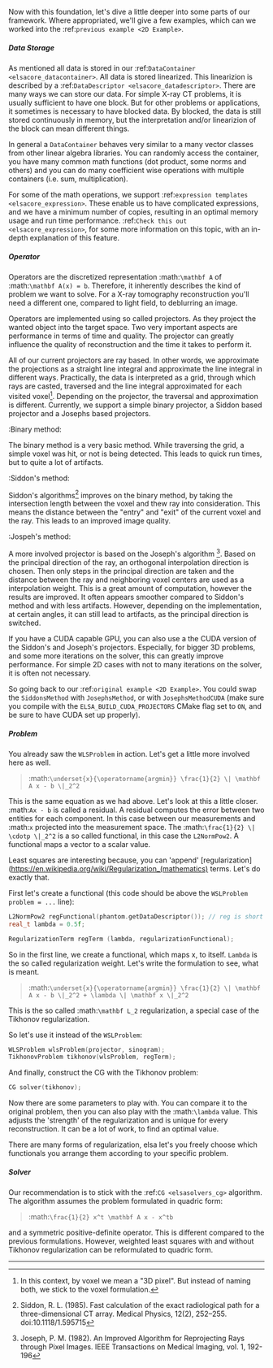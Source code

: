 Now with this foundation, let's dive a little deeper into some parts of our framework. Where appropriated, we'll give a few examples, which can we worked into the :ref:`previous example <2D Example>`.

##### Data Storage

As mentioned all data is stored in our :ref:`DataContainer <elsacore_datacontainer>`. All data is stored linearized. This linearizion is described by a :ref:`DataDescriptor <elsacore_datadescriptor>`. There are many ways we can store our data. For simple X-ray CT problems, it is usually sufficient to have one block. But for other problems or applications, it sometimes is necessary to have blocked data. By blocked, the data is still stored continuously in memory, but the interpretation and/or linearizion of the block can mean different things.

In general a `DataContainer` behaves very similar to a many vector classes from other linear algebra libraries. You can randomly access the container, you have many common math functions (dot product, some norms and others) and you can do many coefficient wise operations with multiple containers (i.e. sum, multiplication).

For some of the math operations, we support :ref:`expression templates <elsacore_expression>`. These enable us to have complicated expressions, and we have a minimum number of copies, resulting in an optimal memory usage and run time performance. :ref:`Check this out <elsacore_expression>`, for some more information on this topic, with an in-depth explanation of this feature.

##### Operator

Operators are the discretized representation :math:`\mathbf A` of :math:`\mathbf A(x) = b`. Therefore, it inherently describes the kind of problem we want to solve. For a X-ray tomography reconstruction you'll need a different one, compared to light field, to deblurring an image.

Operators are implemented using so called projectors. As they project the wanted object into the target space. Two very important aspects are performance in terms of time and quality. The projector can greatly influence the quality of reconstruction and the time it takes to perform it.

All of our current projectors are ray based. In other words, we approximate the projections as a straight line integral and approximate the line integral in different ways. Practically, the data is interpreted as a grid, through which rays are casted, traversed and the line integral approximated for each visited voxel[^fn]. Depending on the projector, the traversal and approximation is different. Currently, we support a simple binary projector, a Siddon based projector and a Josephs based projectors.

[^fn]: In this context, by voxel we mean a "3D pixel". But instead of naming both, we stick to the voxel formulation.

:Binary method:

The binary method is a very basic method. While traversing the grid, a simple voxel was hit, or not is being detected. This leads to quick run times, but to quite a lot of artifacts.

:Siddon's method:

Siddon's algorithms[^1] improves on the binary method, by taking the intersection length between the voxel and thew ray into consideration. This means the distance between the "entry" and "exit" of the current voxel and the ray. This leads to an improved image quality.

[^1]: Siddon, R. L. (1985). Fast calculation of the exact radiological path for a three-dimensional CT array. Medical Physics, 12(2), 252–255. doi:10.1118/1.595715

:Jospeh's method:

A more involved projector is based on the Joseph's algorithm [^2]. Based on the principal direction of the ray, an orthogonal interpolation direction is chosen. Then only steps in the principal direction are taken and the distance between the ray and neighboring voxel centers are used as a interpolation weight. This is a great amount of computation, however the results are improved. It often appears smoother compared to Siddon's method and with less artifacts. However, depending on the implementation, at certain angles, it can still lead to artifacts, as the principal direction is switched.

If you have a CUDA capable GPU, you can also use a the CUDA version of the Siddon's and Joseph's projectors. Especially, for bigger 3D problems, and some more iterations on the solver, this can greatly improve performance. For simple 2D cases with not to many iterations on the solver, it is often not necessary.

[^2]: Joseph, P. M. (1982). An Improved Algorithm for Reprojecting Rays through Pixel Images. IEEE Transactions on Medical Imaging, vol. 1, 192-196

So going back to our :ref:`original example <2D Example>`. You could swap the `SiddonsMethod` with `JosephsMethod`, or with `JosephsMethodCUDA` (make sure you compile with the `ELSA_BUILD_CUDA_PROJECTORS` CMake flag set to `ON`, and be sure to have CUDA set up properly).


##### Problem

You already saw the `WLSProblem` in action. Let's get a little more involved here as well.

>  :math:`\underset{x}{\operatorname{argmin}} \frac{1}{2} \| \mathbf A x - b \|_2^2`

This is the same equation as we had above. Let's look at this a little closer. :math:`Ax - b` is called a residual. A residual computes the error between two entities for each component. In this case between our measurements and :math:`x` projected into the measurement space. The :math:`\frac{1}{2} \| \cdotp \|_2^2` is a so called functional, in this case the `L2NormPow2`. A functional maps a vector to a scalar value.

Least squares are interesting because, you can 'append' [regularization](https://en.wikipedia.org/wiki/Regularization_(mathematics) terms. Let's do exactly that.

First let's create a functional (this code should be above the `WSLProblem problem = ...` line):

```cpp
L2NormPow2 regFunctional(phantom.getDataDescriptor()); // reg is short for regularization
real_t lambda = 0.5f;

RegularizationTerm regTerm (lambda, regularizationFunctional);
```

So in the first line, we create a functional, which maps x, to itself. `Lambda` is the so called regularization weight. Let's write the formulation to see, what is meant.

>  :math:`\underset{x}{\operatorname{argmin}} \frac{1}{2} \| \mathbf A x - b \|_2^2 + \lambda \| \mathbf x \|_2^2`

This is the so called :math:`\mathbf L_2` regularization, a special case of the Tikhonov regularization.

So let's use it instead of the `WSLProblem`:

```cpp
WLSProblem wlsProblem(projector, sinogram);
TikhonovProblem tikhonov(wlsProblem, regTerm);
```

And finally, construct the CG with the Tikhonov problem:

```cpp
CG solver(tikhonov);
```

Now there are some parameters to play with. You can compare it to the original problem, then you can also play with the :math:`\lambda` value. This adjusts the 'strength' of the regularization and is unique for every reconstruction. It can be a lot of work, to find an optimal value.

There are many forms of regularization, elsa let's you freely choose which functionals you arrange them according to your specific problem.

##### Solver

Our recommendation is to stick with the :ref:`CG <elsasolvers_cg>` algorithm. The algorithm assumes the problem formulated in quadric form:

>  :math:`\frac{1}{2} x^t \mathbf A x - x^tb`

and a symmetric positive-definite operator. This is different compared to the previous formulations. However, weighted least squares with and without Tikhonov regularization can be reformulated to quadric form. 

---
